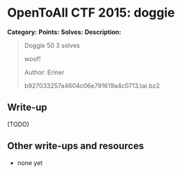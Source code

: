 # OpenToAll CTF 2015: doggie

**Category:** 
**Points:** 
**Solves:** 
**Description:** 

> Doggie
> 50
> 3 solves
> 
> woof!
> 
> Author: Eriner
> 
> b927033257a4604c06e791619a4c0713.tar.bz2

## Write-up

(TODO)

## Other write-ups and resources

* none yet